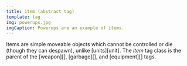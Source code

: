 ```yaml
---
title: item (abstract tag)
template: tag
img: powerups.jpg
imgCaption: Powerups are an example of items.
---
```


Items are simple moveable objects which cannot be controlled or die (though they can despawn), unlike [units][unit]. The _item_ tag class is the parent of the [weapon][], [garbage][], and [equipment][] tags.
